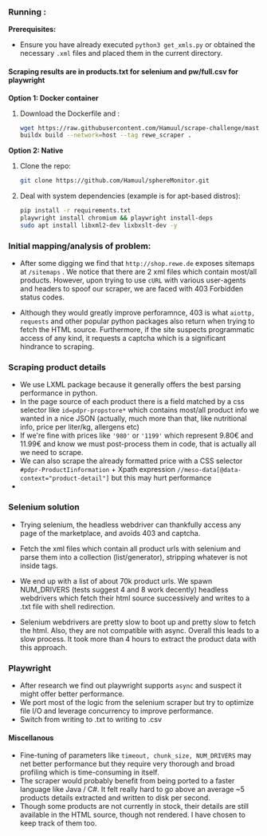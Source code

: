 ### Running :
**Prerequisites:**
* Ensure you have already executed `python3 get_xmls.py` or obtained the necessary `.xml` files and placed them in the current directory.

#### Scraping results are in products.txt for selenium and pw/full.csv for playwright

**Option 1: Docker container**

1. Download the Dockerfile and :
   ```bash
   wget https://raw.githubusercontent.com/Hamuul/scrape-challenge/master/Dockerfile
   buildx build --network=host --tag rewe_scraper .

**Option 2: Native**

1. Clone the repo:
    ```bash
    git clone https://github.com/Hamuul/sphereMonitor.git
2.  Deal with system dependencies (example is for apt-based distros):
    ```bash
    pip install -r requirements.txt
    playwright install chromium && playwright install-deps
    sudo apt install libxml2-dev lixbxslt-dev -y 

### Initial mapping/analysis of problem:

- After some digging we find that ```http://shop.rewe.de```
exposes sitemaps at ```/sitemaps``` .  We notice that
there are 2 xml files which contain most/all products.
However, upon trying to use ```cURL``` with various 
user-agents and headers to spoof our scraper, we are faced with 403 Forbidden status codes.

- Although they would greatly improve perforamnce, 403 is what
```aiottp, requests``` and other popular python packages also return
when trying to fetch the HTML source. Furthermore, if the site
suspects programmatic access of any kind, it requests a captcha
which is a significant hindrance to scraping.

### Scraping product details
- We use LXML package because it generally offers the best parsing performance
in python.
- In the page source of each product there is a field matched by a css selector 
like ```id=pdpr-propstore*```
which contains most/all product info we wanted in a nice JSON (actually, much more than that, like
nutritional info, price per liter/kg, allergens etc)
- If we're fine with prices like `````'980'````` or `````'1199'````` which represent 9.80€ and 11.99€
and know we must post-process them in code, that is actually all we need to 
scrape.
- We can also scrape the already formatted price with a CSS selector ```#pdpr-ProductIinformation``` + Xpath
expression ```//meso-data[@data-context="product-detail"]```
but this may hurt performance
- 
### Selenium solution 

- Trying selenium, the headless webdriver can thankfully
access any page of the marketplace, and avoids 403 and captcha.
- Fetch the xml files which contain all product urls with selenium
 and parse them into a collection (list/generator), stripping whatever
is not inside <loc> tags.
- We end up with a list of about 70k product urls. We spawn
NUM_DRIVERS (tests suggest 4 and 8 work decently) headless webdrivers 
which fetch their html source successively and writes to 
a .txt file with shell redirection.

- Selenium webdrivers are pretty slow to boot up and pretty slow 
to fetch the html. Also, they are not compatible with async. Overall
this leads to a slow process. It took more than 4 hours to 
extract the product data with this approach.

### Playwright
- After research we find out playwright supports ```async```
and suspect it might offer better performance.
- We port most of the logic from the selenium scraper 
but try to optimize file I/O and leverage concurrency to improve 
performance.
- Switch from writing to .txt to writing to .csv

#### Miscellanous
- Fine-tuning of parameters like ```timeout, chunk_size,
NUM_DRIVERS``` may net better performance but they require 
very thorough and broad profiling which is time-consuming 
in itself.
- The scraper would probably benefit from being ported
to a faster language like Java / C#. It felt really hard 
to go above an average ~5 products details extracted and
written to disk per second.
- Though some products are not currently in stock, their details
are still available in the HTML source, though not rendered. I 
have chosen to keep track of them too.
